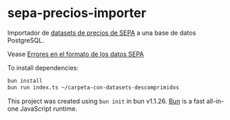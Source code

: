 # sepa-precios-importer

Importador de [datasets de precios de SEPA](https://datos.produccion.gob.ar/dataset/sepa-precios/archivo/d076720f-a7f0-4af8-b1d6-1b99d5a90c14) a una base de datos PostgreSQL.

Vease [Errores en el formato de los datos SEPA](https://gist.github.com/catdevnull/587d5c63c4bab11b9798861c917db93b)

To install dependencies:

```bash
bun install
bun run index.ts ~/carpeta-con-datasets-descomprimidos
```

This project was created using `bun init` in bun v1.1.26. [Bun](https://bun.sh) is a fast all-in-one JavaScript runtime.
